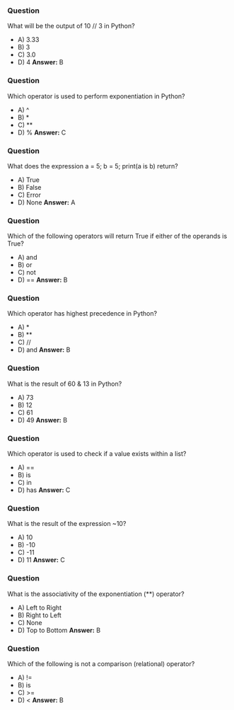 ### Question

What will be the output of 10 // 3 in Python?

- A) 3.33
- B) 3
- C) 3.0
- D) 4
  **Answer:** B

### Question

Which operator is used to perform exponentiation in Python?

- A) ^
- B) \*
- C) \*\*
- D) %
  **Answer:** C

### Question

What does the expression a = 5; b = 5; print(a is b) return?

- A) True
- B) False
- C) Error
- D) None
  **Answer:** A

### Question

Which of the following operators will return True if either of the operands is True?

- A) and
- B) or
- C) not
- D) ==
  **Answer:** B

### Question

Which operator has highest precedence in Python?

- A) \*
- B) \*\*
- C) //
- D) and
  **Answer:** B

### Question

What is the result of 60 & 13 in Python?

- A) 73
- B) 12
- C) 61
- D) 49
  **Answer:** B

### Question

Which operator is used to check if a value exists within a list?

- A) ==
- B) is
- C) in
- D) has
  **Answer:** C

### Question

What is the result of the expression ~10?

- A) 10
- B) -10
- C) -11
- D) 11
  **Answer:** C

### Question

What is the associativity of the exponentiation (\*\*) operator?

- A) Left to Right
- B) Right to Left
- C) None
- D) Top to Bottom
  **Answer:** B

### Question

Which of the following is not a comparison (relational) operator?

- A) !=
- B) is
- C) >=
- D) <
  **Answer:** B
